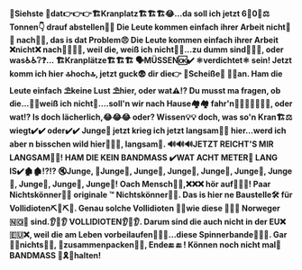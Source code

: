 <b>👀Siehste 👀dat👉👉👉🏗️Kranplatz🏗️🏗️🏗️😂...da soll ich jetzt 6⃣0⃣⚖️ Tonnen👇 drauf abstellen🚧🚧 Die Leute kommen einfach ihrer Arbeit nicht🚫🚫 nach🍻🍻, das is dat Problem😠 Die Leute kommen einfach ihrer Arbeit ❌nicht❌ nach🛀🛀💤💤, weil die, weiß ich nicht🤔🤔...zu dumm sind🙈🙉🙊, oder was♿♿❔❓... 🏗️Kranplätze🏗️🏗️🏗️ 🗣️MÜSSEN🆗✔️ ⚛️verdichtet⚛️ sein! Jetzt komm ich hier 🔝hoch🔝, jetzt guck😨 dir die👉 💩Scheiße💩 🚾🚽an. Ham die Leute einfach ⛱️keine Lust ⛱️hier, oder wat⚠️⁉️ Du musst ma fragen, ob die...🤔🤔weiß ich nicht🤔....soll\'n wir nach Hause🏘️🏘️ fahr\'n🚚🚚🚚🚛🚛🚛🚛, oder wat⁉️ Is doch lächerlich,😂😂😂 oder? Wissen💡💡 doch, was so\'n Kran🏗️⚖️ wiegt✔️✔️ oder✔️✔️ Junge🙎 jetzt krieg ich jetzt langsam🐌🐌 hier...werd ich aber n bisschen wild hier🏏🏏🏏, langsam💯. 🔊🔊🔊JETZT REICHT\'S MIR LANGSAM🐢🐢! HAM DIE KEIN BANDMASS ✔️WAT ACHT METER🍆 LANG IS✔️🏚️🏚️!?!? 🔇Junge, 🙎Junge🙎, Junge🙎, Junge🙎, Junge🙎, Junge🙎, Junge🙎, Junge🙎, Junge🙎, Junge🙎! Oach Mensch🚻✅,❌❌❌ hör auf🙅🙅🙅! Paar Nichtskönner🎪🎪 originale ™️ Nichtskönner🎅🎅. Das is hier ne Baustelle🛠️ für Vollidioten⛏️👨⛏️👨. Genau solche Vollidioten 🐒🐒wie diese 👨🇳🇴 Norweger🇳🇴👨 sind.👂🍑👂 VOLLIDIOTEN👂🍑👂. Darum sind die auch nicht in der EU❌🇪🇺❌, weil die am Leben vorbeilaufen💃💃💃...diese Spinnerbande💃💃💃. Gar 🚫🚫nichts🚫🚫, 🛄zusammenpacken🚀🚀, Ende🔚 🔚 ! Können noch nicht mal🚨 BANDMASS 🚫🎗️🚫halten!</b>
